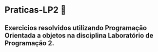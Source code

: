 # Praticas-LP2 📝
## Exercicios resolvidos utilizando Programação Orientada a objetos na disciplina Laboratório de Programação 2. 